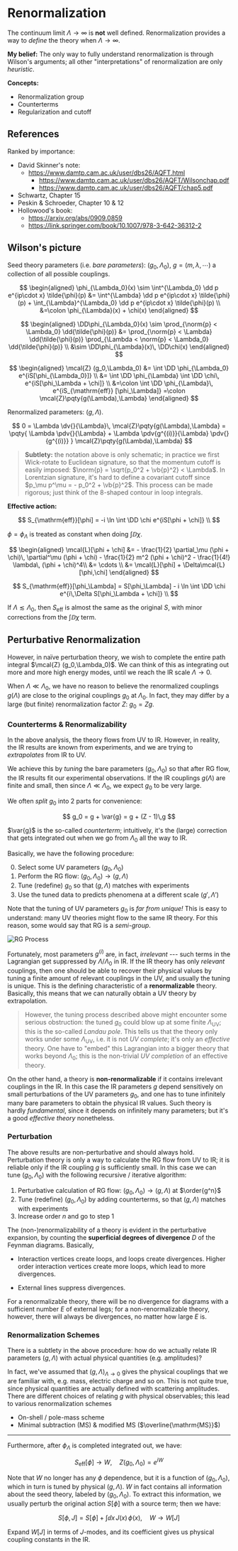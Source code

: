 # Renormalization

<!-- cSpell:ignoreRegExp counterterm[s]?|renormaliz((ed)|(ability)|(able)){1} -->
<!-- @import "/assets/mathjax.html" -->

The continuum limit $\Lambda\to\infty$ is **not** well defined. Renormalization provides a way to _define_ the theory when $\Lambda\to\infty$.

**My belief:** The only way to fully understand renormalization is through Wilson's arguments; all other "interpretations" of renormalization are only _heuristic_.

**Concepts:**
- Renormalization group
- Counterterms
- Regularization and cutoff

## References

Ranked by importance:

- David Skinner's note:
  - https://www.damtp.cam.ac.uk/user/dbs26/AQFT.html
    - https://www.damtp.cam.ac.uk/user/dbs26/AQFT/Wilsonchap.pdf
    - https://www.damtp.cam.ac.uk/user/dbs26/AQFT/chap5.pdf
- Schwartz, Chapter 15
- Peskin & Schroeder, Chapter 10 & 12
- Hollowood's book:
  - https://arxiv.org/abs/0909.0859
  - https://link.springer.com/book/10.1007/978-3-642-36312-2

## Wilson's picture

Seed theory parameters (i.e. _bare parameters_): $(g_0,\Lambda_0)$, $g = (m,\lambda,\cdots)$ a collection of all possible couplings.

$$
\begin{aligned}
  \phi_{\Lambda_0}(x)
  \sim \int^{\Lambda_0} \dd p
    e^{ip\cdot x}
    \tilde{\phi}(p)
  &= \int^{\Lambda} \dd p
    e^{ip\cdot x}
    \tilde{\phi}(p)
    + \int_{\Lambda}^{\Lambda_0} \dd p
    e^{ip\cdot x}
    \tilde{\phi}(p) \\
  &=\colon \phi_{\Lambda}(x) + \chi(x)
\end{aligned}
$$

$$
\begin{aligned}
  \DD\phi_{\Lambda_0}(x)
  \sim \prod_{\norm{p} < \Lambda_0}
    \dd{\tilde{\phi}(p)}
  &= \prod_{\norm{p} < \Lambda}
    \dd{\tilde{\phi}(p)}
    \prod_{\Lambda < \norm{p} < \Lambda_0}
    \dd{\tilde{\phi}(p)} \\
  &\sim
    \DD\phi_{\Lambda}(x)\,
    \DD\chi(x)
\end{aligned}
$$

$$
\begin{aligned}
  \mcal{Z} (g_0,\Lambda_0)
  &= \int \DD \phi_{\Lambda_0}
      e^{iS[\phi_{\Lambda_0}]} \\
  &= \int \DD \phi_{\Lambda}
    \int \DD \chi\,
      e^{iS[\phi_\Lambda + \chi]} \\
  &=\colon \int \DD \phi_{\Lambda}\,
      e^{iS_{\mathrm{eff}} [\phi_\Lambda]}
  =\colon \mcal{Z}\pqty{g(\Lambda),\Lambda}
\end{aligned}
$$

Renormalized parameters: $(g,\Lambda)$.

$$
  0
  = \Lambda \dv{}{\Lambda}\,
    \mcal{Z}\pqty{g(\Lambda),\Lambda}
  = \pqty{
      \Lambda \pdv{}{\Lambda}
      + \Lambda \pdv{g^{(i)}}{\Lambda}
        \pdv{}{g^{(i)}}
    }
    \mcal{Z}\pqty{g(\Lambda),\Lambda}
$$

> **Subtlety:** the notation above is only schematic; in practice we first Wick-rotate to Euclidean signature, so that the momentum cutoff is easily imposed: $\norm{p} = \sqrt{p_0^2 + \vb{p}^2} < \Lambda$. In Lorentzian signature, it's hard to define a covariant cutoff since $p_\mu p^\mu = - p_0^2 + \vb{p}^2$. This process can be made rigorous; just think of the 8-shaped contour in loop integrals.

**Effective action:**

$$
  S_{\mathrm{eff}}[\phi]
  = -i \ln \int \DD \chi
      e^{iS[\phi + \chi]} \\
$$

$\phi = \phi_\Lambda$ is treated as constant when doing $\int \DD \chi$.

$$
\begin{aligned}
  \mcal{L}[\phi + \chi]
  &= - \frac{1}{2}
      \partial_\mu (\phi + \chi)\,
      \partial^\mu (\phi + \chi)
    - \frac{1}{2} m^2
      (\phi + \chi)^2
    - \frac{1}{4!} \lambda\,
      (\phi + \chi)^4\\
  &= \cdots \\
  &= \mcal{L}[\phi]
    + \Delta\mcal{L} [\phi,\chi]
\end{aligned}
$$

$$
  S_{\mathrm{eff}}[\phi_\Lambda]
  = S[\phi_\Lambda]
    - i \ln \int \DD \chi
      e^{i\,\Delta S[\phi_\Lambda + \chi]} \\
$$

If $\Lambda \lesssim \Lambda_0$, then $S_{\mathrm{eff}}$ is almost the same as the original $S$, with minor corrections from the $\int \DD\chi$ term.

## Perturbative Renormalization

However, in naïve perturbation theory, we wish to complete the entire path integral $\mcal{Z} (g_0,\Lambda_0)$. We can think of this as integrating out more and more high energy modes, until we reach the IR scale $\Lambda \to 0$.

When $\Lambda \ll \Lambda_0$, we have no reason to believe the renormalized couplings $g(\Lambda)$ are close to the original couplings $g_0$ at $\Lambda_0$. In fact, they may differ by a large (but finite) renormalization factor $Z$: $g_0 = Zg$.

### Counterterms & Renormalizability

In the above analysis, the theory flows from UV to IR. However, in reality, the IR results are known from experiments, and we are trying to _extrapolates_ from IR to UV.

We achieve this by _tuning_ the bare parameters $(g_0,\Lambda_0)$ so that after RG flow, the IR results fit our experimental observations. If the IR couplings $g(\Lambda)$ are finite and small, then since $\Lambda \ll \Lambda_0$, we expect $g_0$ to be very large.

We often _split_ $g_0$ into 2 parts for convenience:

$$
  g_0 = g + \var{g}
  = g + (Z - 1)\,g
$$

$\var{g}$ is the so-called _counterterm_; intuitively, it's the (large) correction that gets integrated out when we go from $\Lambda_0$ all the way to IR.

Basically, we have the following procedure:

0. Select some UV parameters $(g_0,\Lambda_0)$
1. Perform the RG flow: $(g_0,\Lambda_0)\to (g,\Lambda)$
2. Tune (redefine) $g_0$ so that $(g,\Lambda)$ matches with experiments
3. Use the tuned data to predicts phenomena at a different scale $(g',\Lambda')$

Note that the tuning of UV parameters $g_0$ is _far from unique!_ This is easy to understand: many UV theories might flow to the same IR theory. For this reason, some would say that RG is a _semi-group_.

![RG Process](img/RG-process.png)

Fortunately, most parameters $g^{(i)}$ are, in fact, _irrelevant_ --- such terms in the Lagrangian get suppressed by $\Lambda/\Lambda_0$ in IR. If the IR theory has only _relevant_ couplings, then one should be able to recover their physical values by tuning a finite amount of relevant couplings in the UV, and usually the tuning is unique. This is the defining characteristic of a **renormalizable** theory. Basically, this means that we can naturally obtain a UV theory by extrapolation.

> However, the tuning process described above might encounter some serious obstruction: the tuned $g_0$ could blow up at some finite $\Lambda_{\mathrm{UV}}$; this is the so-called _Landau pole_. This tells us that the theory only works under some $\Lambda_{\mathrm{UV}}$, i.e. it is not _UV complete_; it's only an _effective_ theory. One have to "embed" this Lagrangian into a bigger theory that works beyond $\Lambda_0$; this is the non-trivial _UV completion_ of an effective theory.

On the other hand, a theory is **non-renormalizable** if it contains irrelevant couplings in the IR. In this case the IR parameters $g$ depend sensitively on small perturbations of the UV parameters $g_0$, and one has to tune infinitely many bare parameters to obtain the physical IR values. Such theory is hardly _fundamental_, since it depends on infinitely many parameters; but it's a good _effective theory_ nonetheless.

### Perturbation

The above results are non-perturbative and should always hold. Perturbation theory is only a way to calculate the RG flow from UV to IR; it is reliable only if the IR coupling $g$ is sufficiently small. In this case we can tune $(g_0,\Lambda_0)$ with the following recursive / iterative algorithm:

1. Perturbative calculation of RG flow: $(g_0,\Lambda_0)\to (g,\Lambda)$ at $\order{g^n}$
2. Tune (redefine) $(g_0,\Lambda_0)$ by adding counterterms, so that $(g,\Lambda)$ matches with experiments
3. Increase order $n$ and go to step 1

The (non-)renormalizability of a theory is evident in the perturbative expansion, by counting the **superficial degrees of divergence** $D$ of the Feynman diagrams. Basically,

- Interaction vertices create loops, and loops create divergences. Higher order interaction vertices create more loops, which lead to more divergences.

- External lines suppress divergences.

For a renormalizable theory, there will be no divergence for diagrams with a sufficient number $E$ of external legs; for a non-renormalizable theory, however, there will always be divergences, no matter how large $E$ is.

### Renormalization Schemes

There is a subtlety in the above procedure: how do we actually relate IR parameters $(g,\Lambda)$ with actual physical quantities (e.g. amplitudes)?

In fact, we've assumed that $(g,\Lambda)_{\Lambda\to 0}$ gives the physical couplings that we are familiar with, e.g. mass, electric charge and so on. This is not quite true, since physical quantities are actually defined with scattering amplitudes. There are different choices of relating $g$ with physical observables; this lead to various renormalization schemes

- On-shell / pole-mass scheme
- Minimal subtraction ($\mathrm{MS}$) & modified MS ($\overline{\mathrm{MS}}$)

---

Furthermore, after $\phi_\Lambda$ is completed integrated out, we have:

$$
  S_{\mathrm{eff}}[\phi] \to W,\quad
  Z(g_0,\Lambda_0) = e^{iW}
$$

Note that $W$ no longer has any $\phi$ dependence, but it is a function of $(g_0,\Lambda_0)$, which in turn is tuned by physical $(g,\Lambda)$. $W$ in fact contains all information about the seed theory, labeled by $(g_0,\Lambda_0)$. To extract this information, we usually perturb the original action $S[\phi]$ with a source term; then we have:

$$
  S[\phi,J]
  = S[\phi] + \int \dd{x}\,J(x)\,\phi(x),\quad
  W \to W[J]
$$

Expand $W[J]$ in terms of $J$-modes, and its coefficient gives us physical coupling constants in the IR.



<!-- vim: set ts=2 sw=2: -->
